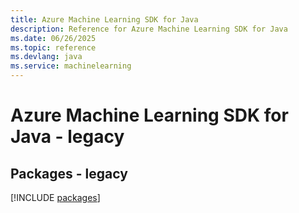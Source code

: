 ```yaml
---
title: Azure Machine Learning SDK for Java
description: Reference for Azure Machine Learning SDK for Java
ms.date: 06/26/2025
ms.topic: reference
ms.devlang: java
ms.service: machinelearning
---
```

# Azure Machine Learning SDK for Java - legacy
## Packages - legacy
[!INCLUDE [packages](machine-learning-index.md)]